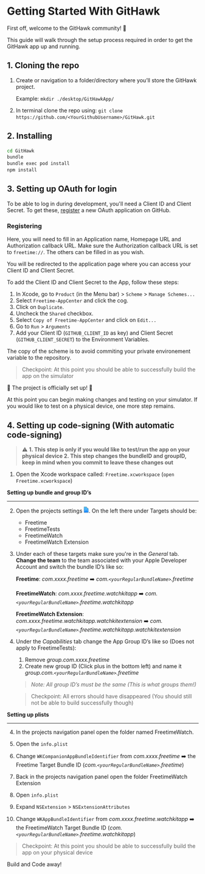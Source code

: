 # Getting Started With GitHawk
First off, welcome to the GitHawk community! 👋

This guide will walk through the setup process required in order to get the GitHawk app up and running.

## 1. Cloning the repo
1. Create or navigation to a folder/directory where you’ll store the GitHawk project.

	Example: `mkdir ./desktop/GitHawkApp/`

2. In terminal clone the repo using: `git clone https://github.com/<YourGithubUsername>/GitHawk.git`

## 2. Installing

```bash
cd GitHawk
bundle
bundle exec pod install
npm install
```

## 3. Setting up OAuth for login

To be able to log in during development, you'll need a Client ID and Client Secret.
To get these, [register](https://github.com/settings/applications/new) a new OAuth application on GitHub.

### Registering

Here, you will need to fill in an Application name, Homepage URL and Authorization callback URL.
Make sure the Authorization callback URL is set to `freetime://`. The others can be filled in as you wish.

You will be redirected to the application page where you can access your Client ID and Client Secret.

To add the Client ID and Client Secret to the App, follow these steps:

1. In Xcode, go to `Product` (in the Menu bar) > `Scheme` > `Manage Schemes...`
2. Select `Freetime-AppCenter` and click the cog.
3. Click on `Duplicate`.
4. Uncheck the `Shared` checkbox.
5. Select `Copy of Freetime-AppCenter` and click on `Edit...`
6. Go to `Run` > `Arguments`
7. Add your Client ID (`GITHUB_CLIENT_ID` as key) and Client Secret (`GITHUB_CLIENT_SECRET`) to the Environment Variables.

The copy of the scheme is to avoid commiting your private environement variable to the repository.

>   Checkpoint: At this point you should be able to successfully build the app on the simulator

🎉 The project is officially set up! 🎉 

At this point you can begin making changes and testing on your simulator.
If you would like to test on a physical device, one more step remains.

## 4. Setting up code-signing (With automatic code-signing)

> ⚠️ **1. This step is only if you would like to test/run the app on your physical device 2. This step changes the bundleID and groupID, keep in mind when you commit to leave these changes out**

1. Open the Xcode workspace called: `Freetime.xcworkspace`
(`open Freetime.xcworkspace`)


**Setting up bundle and group ID’s**
- - - -

2. Open the projects settings  ![](./Design/projectIcon.png).
On the left there under Targets should be:

	* Freetime
	* FreetimeTests
	* FreetimeWatch
	* FreetimeWatch Extension

3. Under each of these targets make sure you're in the _General_ tab. **Change the team** to the team associated with your Apple Developer Account and switch the bundle ID’s like so:

	**Freetime**: *com.xxxx.freetime* ➡️
	*com.`<yourRegularBundleName>`.freetime*

	**FreetimeWatch**: *com.xxxx.freetime.watchkitapp* ➡️
	*com.`<yourRegularBundleName>`.freetime.watchkitapp*

	**FreetimeWatch Extension**: *com.xxxx.freetime.watchkitapp.watchkitextension* ➡️ *com.`<yourRegularBundleName>`.freetime.watchkitapp.watchkitextension*

4. Under the _Capabilities_ tab change the App Group ID’s like so (Does not apply to FreetimeTests):

	1.  Remove *group.com.xxxx.freetime*
	2.  Create new group ID (Click plus in the bottom left) and name it *group.com.`<yourRegularBundleName>`.freetime*

	> *Note: All group ID’s must be the same (This is what groups them!)*

	> Checkpoint: All errors should have disappeared (You should still not be able to build successfully though)


**Setting up plists**
- - - -

4. In the projects navigation panel open the folder named FreetimeWatch.

1.  Open the `info.plist`
2.  Change `WKCompanionAppBundleIdentifier` from *com.xxxx.freetime* ➡️ the Freetime Target Bundle ID (*com.`<yourRegularBundleName>`.freetime*)
5. Back in the projects navigation panel open the folder FreetimeWatch Extension
1.  Open `info.plist`
2.  Expand `NSExtension` > `NSExtensionAttributes`
4.  Change `WKAppBundleIdentifier` from *com.xxxx.freetime.watchkitapp* ➡️ the FreetimeWatch Target Bundle ID (*com.`<yourRegularBundleName>`.freetime.watchkitapp*)

>   Checkpoint: At this point you should be able to successfully build the app on your physical device


Build and Code away!

